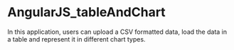 # AngularJS_tableAndChart

In this application, users can upload a CSV formatted data, load the data in a table and represent it in different chart types.
